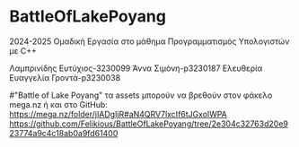 # BattleOfLakePoyang
2024-2025 Ομαδική Εργασία στο μάθημα Προγραμματισμός Υπολογιστών με C++ 

Λαμπρινίδης Ευτύχιος-3230099
Άννα Σιμόνη-p3230187
Ελευθερία Ευαγγελία Γροντά-p3230038

#"Battle of Lake Poyang"
τα assets μπορούν να βρεθούν στον φάκελο mega.nz ή και στο GitHub:
https://mega.nz/folder/jIADgIjR#aN4QRV7lxcIf6tJGxolWPA
https://github.com/Felikious/BattleOfLakePoyang/tree/2e304c32763d20e923774a9c4c18ab0a9fd61400
